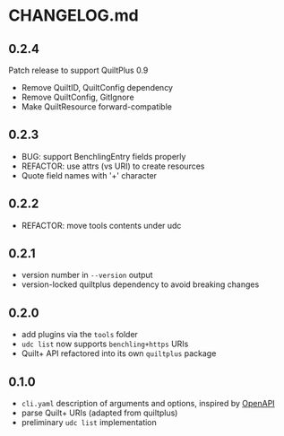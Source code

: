 # CHANGELOG.md

## 0.2.4

Patch release to support QuiltPlus 0.9

- Remove QuiltID, QuiltConfig dependency
- Remove QuiltConfig, GitIgnore
- Make QuiltResource forward-compatible

## 0.2.3

- BUG: support BenchlingEntry fields properly
- REFACTOR: use attrs (vs URI) to create resources
- Quote field names with '+' character

## 0.2.2

- REFACTOR: move tools contents under udc

## 0.2.1

- version number in `--version` output
- version-locked quiltplus dependency to avoid breaking changes

## 0.2.0

- add plugins via the `tools` folder
- `udc list` now supports `benchling+https` URIs
- Quilt+ API refactored into its own `quiltplus` package

## 0.1.0

- `cli.yaml` description of arguments and options, inspired by [OpenAPI](https://swagger.io/docs/specification/data-models/data-types/)
- parse Quilt+ URIs (adapted from quiltplus)
- preliminary `udc list` implementation
